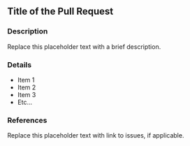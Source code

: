 <!--Replace the placeholder title below with an appropriate title.-->
## Title of the Pull Request

### Description
Replace this placeholder text with a brief description.


### Details
- Item 1
- Item 2
- Item 3
- Etc...


### References
Replace this placeholder text with link to issues, if applicable.
<!--e.g. Close #1-->


<br>
